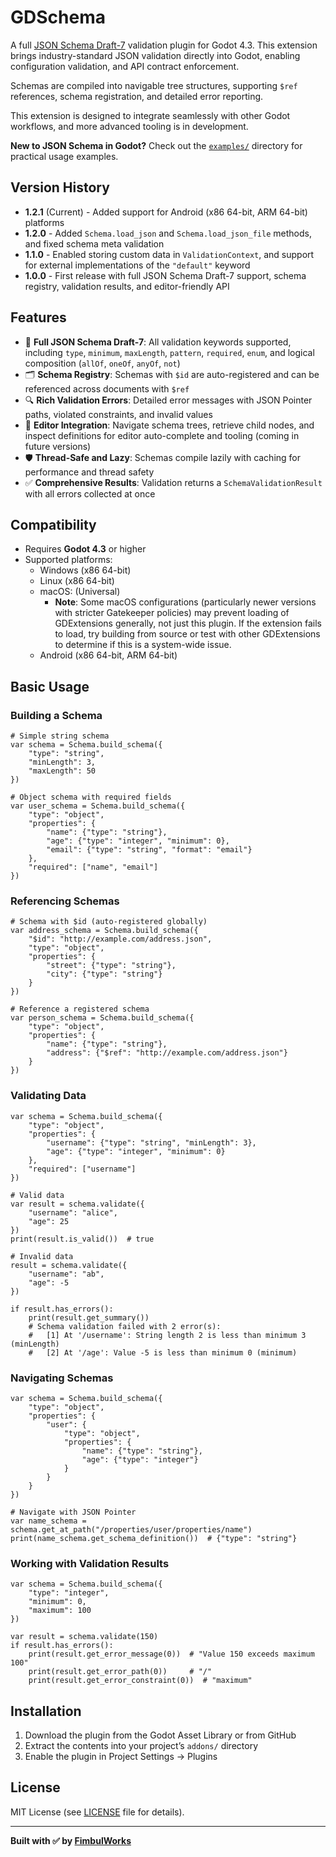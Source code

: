 # GDSchema

A full [JSON Schema Draft-7](https://json-schema.org/) validation plugin for Godot 4.3. This extension brings industry-standard JSON validation directly into Godot, enabling configuration validation, and API contract enforcement.

Schemas are compiled into navigable tree structures, supporting `$ref` references, schema registration, and detailed error reporting.

This extension is designed to integrate seamlessly with other Godot workflows, and more advanced tooling is in development.

**New to JSON Schema in Godot?** Check out the [`examples/`](examples/) directory for practical usage examples.

## Version History

- **1.2.1** (Current) - Added support for Android (x86 64-bit, ARM 64-bit) platforms
- **1.2.0** - Added `Schema.load_json` and `Schema.load_json_file` methods, and fixed schema meta validation
- **1.1.0** - Enabled storing custom data in `ValidationContext`, and support for external implementations of the `"default"` keyword
- **1.0.0** - First release with full JSON Schema Draft-7 support, schema registry, validation results, and editor-friendly API

## Features

- 📏 **Full JSON Schema Draft-7**: All validation keywords supported, including `type`, `minimum`, `maxLength`, `pattern`, `required`, `enum`, and logical composition (`allOf`, `oneOf`, `anyOf`, `not`)
- 🗂️ **Schema Registry**: Schemas with `$id` are auto-registered and can be referenced across documents with `$ref`
- 🔍 **Rich Validation Errors**: Detailed error messages with JSON Pointer paths, violated constraints, and invalid values
- 🧩 **Editor Integration**: Navigate schema trees, retrieve child nodes, and inspect definitions for editor auto-complete and tooling (coming in future versions)
- 🛡️ **Thread-Safe and Lazy**: Schemas compile lazily with caching for performance and thread safety
- ✅ **Comprehensive Results**: Validation returns a `SchemaValidationResult` with all errors collected at once

## Compatibility

- Requires **Godot 4.3** or higher
- Supported platforms:
  - Windows (x86 64-bit)
  - Linux (x86 64-bit)
  - macOS: (Universal)
    - **Note**: Some macOS configurations (particularly newer versions with stricter Gatekeeper policies) may prevent loading of GDExtensions generally, not just this plugin. If the extension fails to load, try building from source or test with other GDExtensions to determine if this is a system-wide issue.
  - Android (x86 64-bit, ARM 64-bit)

## Basic Usage

### Building a Schema

```gdscript
# Simple string schema
var schema = Schema.build_schema({
    "type": "string",
    "minLength": 3,
    "maxLength": 50
})

# Object schema with required fields
var user_schema = Schema.build_schema({
    "type": "object",
    "properties": {
        "name": {"type": "string"},
        "age": {"type": "integer", "minimum": 0},
        "email": {"type": "string", "format": "email"}
    },
    "required": ["name", "email"]
})
```

### Referencing Schemas

```gdscript
# Schema with $id (auto-registered globally)
var address_schema = Schema.build_schema({
    "$id": "http://example.com/address.json",
    "type": "object",
    "properties": {
        "street": {"type": "string"},
        "city": {"type": "string"}
    }
})

# Reference a registered schema
var person_schema = Schema.build_schema({
    "type": "object",
    "properties": {
        "name": {"type": "string"},
        "address": {"$ref": "http://example.com/address.json"}
    }
})
```

### Validating Data

```gdscript
var schema = Schema.build_schema({
    "type": "object",
    "properties": {
        "username": {"type": "string", "minLength": 3},
        "age": {"type": "integer", "minimum": 0}
    },
    "required": ["username"]
})

# Valid data
var result = schema.validate({
    "username": "alice",
    "age": 25
})
print(result.is_valid())  # true

# Invalid data
result = schema.validate({
    "username": "ab",
    "age": -5
})

if result.has_errors():
    print(result.get_summary())
    # Schema validation failed with 2 error(s):
    #   [1] At '/username': String length 2 is less than minimum 3 (minLength)
    #   [2] At '/age': Value -5 is less than minimum 0 (minimum)
```

### Navigating Schemas

```gdscript
var schema = Schema.build_schema({
    "type": "object",
    "properties": {
        "user": {
            "type": "object",
            "properties": {
                "name": {"type": "string"},
                "age": {"type": "integer"}
            }
        }
    }
})

# Navigate with JSON Pointer
var name_schema = schema.get_at_path("/properties/user/properties/name")
print(name_schema.get_schema_definition())  # {"type": "string"}
```

### Working with Validation Results

```gdscript
var schema = Schema.build_schema({
    "type": "integer",
    "minimum": 0,
    "maximum": 100
})

var result = schema.validate(150)
if result.has_errors():
    print(result.get_error_message(0))  # "Value 150 exceeds maximum 100"
    print(result.get_error_path(0))     # "/"
    print(result.get_error_constraint(0))  # "maximum"
```

## Installation

1. Download the plugin from the Godot Asset Library or from GitHub
2. Extract the contents into your project’s `addons/` directory
3. Enable the plugin in Project Settings → Plugins

## License

MIT License (see [LICENSE](LICENSE) file for details).

---

**Built with ✅ by [FimbulWorks](https://github.com/fimbul-works)**
